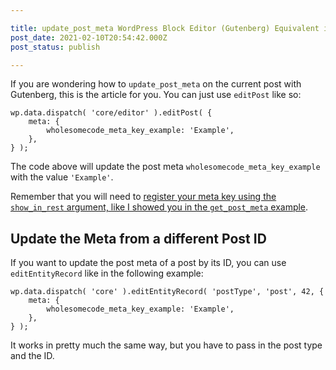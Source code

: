 ```yaml
---

title: update_post_meta WordPress Block Editor (Gutenberg) Equivalent is editPost
post_date: 2021-02-10T20:54:42.000Z
post_status: publish

---
```


If you are wondering how to `update_post_meta` on the current post with Gutenberg, this is the article for you. You can just use `editPost` like so:

```
wp.data.dispatch( 'core/editor' ).editPost( {
	meta: {
		wholesomecode_meta_key_example: 'Example',
	},
} );
```

The code above will update the post meta `wholesomecode_meta_key_example` with the value `'Example'`.

Remember that you will need to [register your meta key using the `show_in_rest` argument, like I showed you in the `get_post_meta` example](https://wholesomecode.ltd/blog/get_post_meta-gutenberg-equivalent-geteditedpostattributemeta/#register-your-meta-key).

Update the Meta from a different Post ID
----------------------------------------

If you want to update the post meta of a post by its ID, you can use `editEntityRecord` like in the following example:

```
wp.data.dispatch( 'core' ).editEntityRecord( 'postType', 'post', 42, {
	meta: {
		wholesomecode_meta_key_example: 'Example',
	},
} );
```

It works in pretty much the same way, but you have to pass in the post type and the ID.